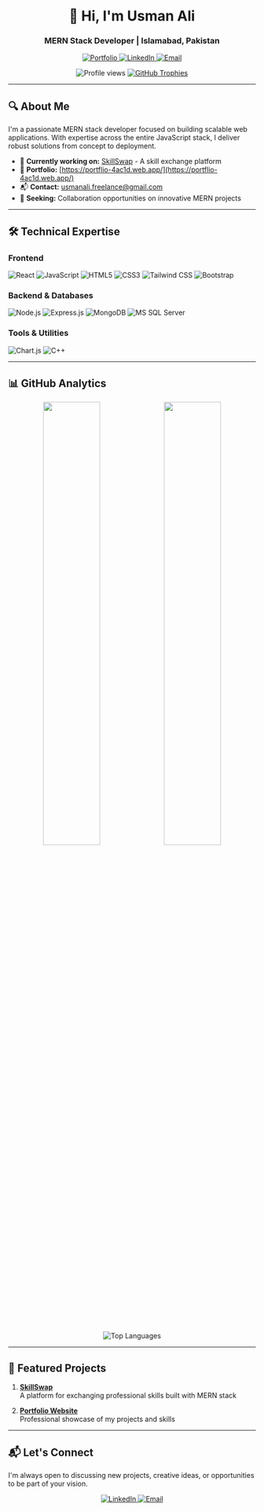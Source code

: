 <h1 align="center">👋 Hi, I'm Usman Ali</h1>
<h3 align="center">MERN Stack Developer | Islamabad, Pakistan</h3>

<p align="center">
  <a href="https://portflio-4ac1d.web.app/" target="_blank">
    <img src="https://img.shields.io/badge/Portfolio-%23000000.svg?style=for-the-badge&logo=firebase&logoColor=#FFCA28" alt="Portfolio">
  </a>
  <a href="https://linkedin.com/in/usman-ali-8aa5a223b" target="_blank">
    <img src="https://img.shields.io/badge/LinkedIn-0077B5?style=for-the-badge&logo=linkedin&logoColor=white" alt="LinkedIn">
  </a>
  <a href="mailto:usmanali.freelance@gmail.com">
    <img src="https://img.shields.io/badge/Email-D14836?style=for-the-badge&logo=gmail&logoColor=white" alt="Email">
  </a>
</p>

<div align="center">
  <img src="https://komarev.com/ghpvc/?username=usmanali3323&label=Profile%20views&color=0e75b6&style=flat" alt="Profile views">
  <a href="https://github.com/ryo-ma/github-profile-trophy">
    <img src="https://github-profile-trophy.vercel.app/?username=usmanali3323&column=7&margin-w=15&margin-h=15&no-bg=true&no-frame=true" alt="GitHub Trophies">
  </a>
</div>

---

## 🔍 About Me

I'm a passionate MERN stack developer focused on building scalable web applications. With expertise across the entire JavaScript stack, I deliver robust solutions from concept to deployment.

- 🔭 **Currently working on:** [SkillSwap](https://github.com/usmanali3323/SKillSwap) - A skill exchange platform
- 💼 **Portfolio:** [https://portflio-4ac1d.web.app/](https://portflio-4ac1d.web.app/)
- 📬 **Contact:** usmanali.freelance@gmail.com
- 🤝 **Seeking:** Collaboration opportunities on innovative MERN projects

---

## 🛠️ Technical Expertise

### Frontend
![React](https://img.shields.io/badge/React-20232A?style=for-the-badge&logo=react&logoColor=61DAFB)
![JavaScript](https://img.shields.io/badge/JavaScript-F7DF1E?style=for-the-badge&logo=javascript&logoColor=black)
![HTML5](https://img.shields.io/badge/HTML5-E34F26?style=for-the-badge&logo=html5&logoColor=white)
![CSS3](https://img.shields.io/badge/CSS3-1572B6?style=for-the-badge&logo=css3&logoColor=white)
![Tailwind CSS](https://img.shields.io/badge/Tailwind_CSS-38B2AC?style=for-the-badge&logo=tailwind-css&logoColor=white)
![Bootstrap](https://img.shields.io/badge/Bootstrap-563D7C?style=for-the-badge&logo=bootstrap&logoColor=white)

### Backend & Databases
![Node.js](https://img.shields.io/badge/Node.js-339933?style=for-the-badge&logo=nodedotjs&logoColor=white)
![Express.js](https://img.shields.io/badge/Express.js-000000?style=for-the-badge&logo=express&logoColor=white)
![MongoDB](https://img.shields.io/badge/MongoDB-4EA94B?style=for-the-badge&logo=mongodb&logoColor=white)
![MS SQL Server](https://img.shields.io/badge/Microsoft_SQL_Server-CC2927?style=for-the-badge&logo=microsoft-sql-server&logoColor=white)

### Tools & Utilities
![Chart.js](https://img.shields.io/badge/Chart.js-FF6384?style=for-the-badge&logo=chartdotjs&logoColor=white)
![C++](https://img.shields.io/badge/C%2B%2B-00599C?style=for-the-badge&logo=c%2B%2B&logoColor=white)

---

## 📊 GitHub Analytics

<p align="center">
  <img width="48%" src="https://github-readme-stats.vercel.app/api?username=usmanali3323&show_icons=true&theme=algolia&count_private=true&include_all_commits=true" />
  <img width="48%" src="https://github-readme-streak-stats.herokuapp.com/?user=usmanali3323&theme=algolia" />
</p>

<p align="center">
  <img src="https://github-readme-stats.vercel.app/api/top-langs/?username=usmanali3323&layout=compact&theme=algolia&langs_count=8" alt="Top Languages" />
</p>

---

## 🌟 Featured Projects

1. **[SkillSwap](https://github.com/usmanali3323/SkillSwap-Backend)**  
   A platform for exchanging professional skills built with MERN stack

2. **[Portfolio Website](https://portflio-4ac1d.web.app/)**  
   Professional showcase of my projects and skills

---

## 📬 Let's Connect

I'm always open to discussing new projects, creative ideas, or opportunities to be part of your vision.

<p align="center">
  <a href="https://linkedin.com/in/usman-ali-8aa5a223b" target="_blank">
    <img src="https://img.shields.io/badge/-LinkedIn-0077B5?style=for-the-badge&logo=LinkedIn&logoColor=white" alt="LinkedIn">
  </a>
  <a href="mailto:usmanali.freelance@gmail.com">
    <img src="https://img.shields.io/badge/-Email-D14836?style=for-the-badge&logo=Gmail&logoColor=white" alt="Email">
  </a>
</p>
